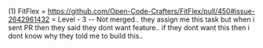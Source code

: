 (1) FitFlex =  https://github.com/Open-Code-Crafters/FitFlex/pull/450#issue-2642961432 = Level - 3 
-- Not merged.. they assign me this task but when i sent PR then they said they dont want feature..
                 if they dont want this then i dont know why they told me to build  this..

                 
